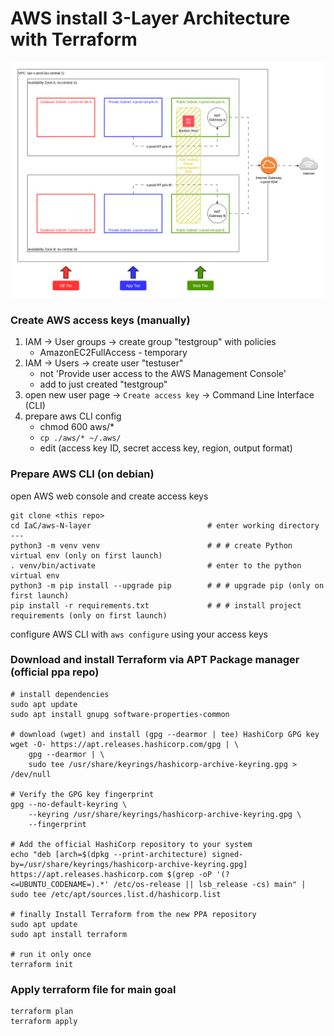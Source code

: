 # AWS install 3-Layer Architecture with Terraform

![do not forget to update pic when update the scheme file](res/scheme.png "initial scheme") <br>

### Create AWS access keys (manually)

1. IAM -> User groups -> create group "testgroup" with policies
    * AmazonEC2FullAccess - temporary
2. IAM -> Users -> create user "testuser"
    * not 'Provide user access to the AWS Management Console'
    * add to just created "testgroup"
3. open new user page -> `Create access key` -> Command Line Interface (CLI)
4. prepare aws CLI config
    * chmod 600 aws/*
    * `cp ./aws/* ~/.aws/`
    * edit (access key ID, secret access key, region, output format)


### Prepare AWS CLI (on debian)

open AWS web console and create access keys

```
git clone <this repo>
cd IaC/aws-N-layer                          # enter working directory
---
python3 -m venv venv                        # # # create Python virtual env (only on first launch)
. venv/bin/activate                         # enter to the python virtual env
python3 -m pip install --upgrade pip        # # # upgrade pip (only on first launch)
pip install -r requirements.txt             # # # install project requirements (only on first launch)
```

configure AWS CLI with `aws configure` using your access keys


### Download and install Terraform via APT Package manager (official ppa repo)
```
# install dependencies
sudo apt update
sudo apt install gnupg software-properties-common

# download (wget) and install (gpg --dearmor | tee) HashiCorp GPG key
wget -O- https://apt.releases.hashicorp.com/gpg | \
    gpg --dearmor | \
    sudo tee /usr/share/keyrings/hashicorp-archive-keyring.gpg > /dev/null

# Verify the GPG key fingerprint
gpg --no-default-keyring \
    --keyring /usr/share/keyrings/hashicorp-archive-keyring.gpg \
    --fingerprint

# Add the official HashiCorp repository to your system
echo "deb [arch=$(dpkg --print-architecture) signed-by=/usr/share/keyrings/hashicorp-archive-keyring.gpg] https://apt.releases.hashicorp.com $(grep -oP '(?<=UBUNTU_CODENAME=).*' /etc/os-release || lsb_release -cs) main" | sudo tee /etc/apt/sources.list.d/hashicorp.list

# finally Install Terraform from the new PPA repository
sudo apt update
sudo apt install terraform

# run it only once
terraform init
```

### Apply terraform file for main goal

```
terraform plan
terraform apply
```

